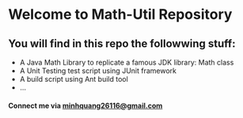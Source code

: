 # Welcome to Math-Util Repository
## You will find in this repo the followwing stuff:
* A Java Math Library to replicate a famous JDK library: Math class
* A Unit Testing test script using JUnit framework
* A build script using Ant build tool
* ...
#### Connect me via minhquang26116@gmail.com